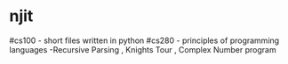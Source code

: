# njit
#cs100 - short files written in python
#cs280 - principles of programming languages -Recursive Parsing , Knights Tour , Complex Number program
